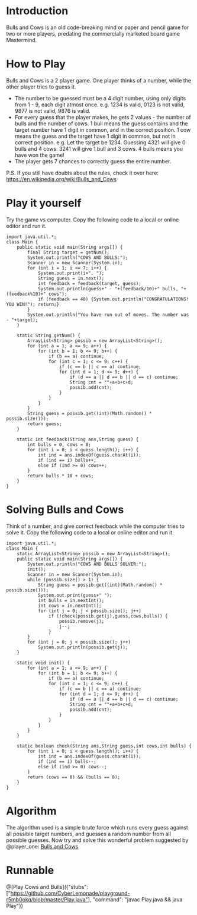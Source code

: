 # Introduction
Bulls and Cows is an old code-breaking mind or paper and pencil game for two or more players, predating the commercially marketed board game Mastermind.
# How to Play
Bulls and Cows is a 2 player game. One player thinks of a number, while the other player tries to guess it. 
- The number to be guessed must be a 4 digit number, using only digits from 1 - 9, each digit atmost once. e.g. 1234 is valid, 0123 is not valid, 9877 is not valid, 9876 is valid.
- For every guess that the player makes, he gets 2 values - the number of bulls and the number of cows. 1 bull means the guess contains and the target number have 1 digit in common, and in the correct position. 1 cow means the guess and the target have 1 digit in common, but not in correct position. e.g. Let the target be 1234. Guessing 4321 will give 0 bulls and 4 cows. 3241 will give 1 bull and 3 cows. 4 bulls means you have won the game!
- The player gets 7 chances to correctly guess the entire number.

P.S. If you still have doubts about the rules, check it over here: https://en.wikipedia.org/wiki/Bulls_and_Cows

# Play it yourself
Try the game vs computer. Copy the following code to a local or online editor and run it.
```
import java.util.*;
class Main {
    public static void main(String args[]) {
        final String target = getNum();
        System.out.println("COWS AND BULLS:");
        Scanner in = new Scanner(System.in);
        for (int i = 1; i <= 7; i++) {
            System.out.print(i+". ");
            String guess = in.next();
            int feedback = feedback(target, guess);
            System.out.println(guess+" - "+(feedback/10)+" bulls, "+(feedback%10)+" cows");
            if (feedback == 40) {System.out.println("CONGRATULATIONS! YOU WIN!"); return;}
        }
        System.out.println("You have run out of moves. The number was - "+target);
    }

    static String getNum() {
        ArrayList<String> possib = new ArrayList<String>();
        for (int a = 1; a <= 9; a++) { 
            for (int b = 1; b <= 9; b++) {
                if (b == a) continue;
                for (int c = 1; c <= 9; c++) {
                    if (c == b || c == a) continue;
                    for (int d = 1; d <= 9; d++) {
                        if (d == a || d == b || d == c) continue;
                        String cnt = ""+a+b+c+d;
                        possib.add(cnt);
                    }
                }
            }
        }
        String guess = possib.get((int)(Math.random() * possib.size()));
        return guess;
    }

    static int feedback(String ans,String guess) {
        int bulls = 0, cows = 0;
        for (int i = 0; i < guess.length(); i++) {
            int ind = ans.indexOf(guess.charAt(i));
            if (ind == i) bulls++;
            else if (ind >= 0) cows++;
        }
        return bulls * 10 + cows;
    }
}
```

# Solving Bulls and Cows
Think of a number, and give correct feedback while the computer tries to solve it. Copy the following code to a local or online editor and run it.
```
import java.util.*;
class Main {
    static ArrayList<String> possib = new ArrayList<String>();
    public static void main(String args[]) {
        System.out.println("COWS AND BULLS SOLVER:");
        init();
        Scanner in = new Scanner(System.in);
        while (possib.size() > 1) {
            String guess = possib.get((int)(Math.random() * possib.size()));
            System.out.print(guess+" ");
            int bulls = in.nextInt();
            int cows = in.nextInt();
            for (int j = 0; j < possib.size(); j++)
                if (!check(possib.get(j),guess,cows,bulls)) {
                    possib.remove(j);
                    j--;
                }
        }
        for (int j = 0; j < possib.size(); j++)
            System.out.println(possib.get(j));
    }
    
    static void init() {
        for (int a = 1; a <= 9; a++) { 
            for (int b = 1; b <= 9; b++) {
                if (b == a) continue;
                for (int c = 1; c <= 9; c++) {
                    if (c == b || c == a) continue;
                    for (int d = 1; d <= 9; d++) {
                        if (d == a || d == b || d == c) continue;
                        String cnt = ""+a+b+c+d;
                        possib.add(cnt);
                    }
                }
            }
        }
    }
    
    static boolean check(String ans,String guess,int cows,int bulls) {
        for (int i = 0; i < guess.length(); i++) {
            int ind = ans.indexOf(guess.charAt(i));
            if (ind == i) bulls--;
            else if (ind >= 0) cows--;
        }
        return (cows == 0) && (bulls == 0);
    }
}
```

# Algorithm

The algorithm used is a simple brute force which runs every guess against all possible target numbers, and guesses a random number from all possible guesses. Now try and solve this wonderful problem suggested by @player_one: [Bulls and Cows](https://www.codingame.com/training/expert/bulls-and-cows)

# Runnable

@[Play Cows and Bulls]({"stubs": ["https://github.com/CyberLemonade/playground-r5mb0okq/blob/master/Play.java"], "command": "javac Play.java && java Play"})
